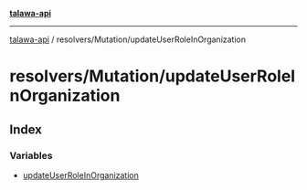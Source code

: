 [**talawa-api**](../../../README.md)

***

[talawa-api](../../../modules.md) / resolvers/Mutation/updateUserRoleInOrganization

# resolvers/Mutation/updateUserRoleInOrganization

## Index

### Variables

- [updateUserRoleInOrganization](variables/updateUserRoleInOrganization.md)
